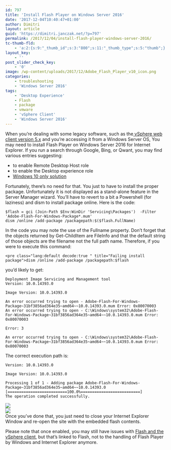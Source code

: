 ```yaml
---
id: 797
title: 'Install Flash Player on Windows Server 2016'
date: '2017-12-04T10:40:47+01:00'
author: Dimitri
layout: article
guid: 'https://dimitri.janczak.net/?p=797'
permalink: /2017/12/04/install-flash-player-windows-server-2016/
tc-thumb-fld:
    - 'a:2:{s:9:"_thumb_id";s:3:"800";s:11:"_thumb_type";s:5:"thumb";}'
layout_key:
    - ''
post_slider_check_key:
    - '0'
image: /wp-content/uploads/2017/12/Adobe_Flash_Player_v10_icon.png
categories:
    - troubleshooting
    - 'Windows Server 2016'
tags:
    - 'Desktop Experience'
    - Flash
    - package
    - vmware
    - 'vSphere Client'
    - 'Windows Server 2016'
---
```


When you’re dealing with some legacy software, such as the[ vSphere web client version 5.x](https://blogs.vmware.com/vsphere/2016/05/goodbye-vsphere-client-for-windows-c-hello-html5.html) and you’re accessing it from a Windows Server OS, You may need to install Flash Player on Windows Server 2016 for Internet Explorer. If you run a search through Google, Bing, or Qwant, you may find various entries suggesting:

- to enable Remote Desktop Host role
- to enable the Desktop experience role
- [Windows 10 only solution](https://helpx.adobe.com/flash-player/kb/flash-player-issues-windows-10-ie.html)

Fortunately, there’s no need for that. You just to have to install the proper package. Unfortunately it is not displayed as a stand-alone feature in the Server Manager wizard. You’ll have to revert to a bit a Powershell (for laziness) and dism to install package online. Here is the code:

```
$flash = gci (Join-Path $Env:WinDir 'Servicing\Packages')  -Filter 'Adobe-Flash-For-Windows-Package*.mum'
dism /online /add-package /packagepath:$($flash.FullName)
```

In the code you may note the use of the Fullname property. Don’t forget that the objects returned by Get-ChildItem are FileInfo and that the default string of those objects are the filename not the full path name. Therefore, if you were to execute this command:

```
<pre class="lang:default decode:true " title="Failing install package">dism /online /add-package /packagepath:$flash
```

you’d likely to get:

```
Deployment Image Servicing and Management tool
Version: 10.0.14393.0

Image Version: 10.0.14393.0

An error occurred trying to open - Adobe-Flash-For-Windows-Package~31bf3856ad364e35~amd64~~10.0.14393.0.mum Error: 0x80070003
An error occurred trying to open - C:\Windows\system32\Adobe-Flash-For-Windows-Package~31bf3856ad364e35~amd64~~10.0.14393.0.mum Error: 0x80070003

Error: 3

An error occurred trying to open - C:\Windows\system32\Adobe-Flash-For-Windows-Package~31bf3856ad364e35~amd64~~10.0.14393.0.mum Error: 0x80070003
```

The correct execution path is:

```
Version: 10.0.14393.0

Image Version: 10.0.14393.0

Processing 1 of 1 - Adding package Adobe-Flash-For-Windows-Package~31bf3856ad364e35~amd64~~10.0.14393.0
[==========================100.0%==========================]
The operation completed successfully.
```

[![](https://dimitri.janczak.net/wp-content/uploads/2017/12/get-flash-package-location.png)](https://dimitri.janczak.net/wp-content/uploads/2017/12/get-flash-package-location.png)  
[![](https://dimitri.janczak.net/wp-content/uploads/2017/12/dism-install-flash-package.png)](https://dimitri.janczak.net/wp-content/uploads/2017/12/dism-install-flash-package.png)  
Once you’ve done that, you just need to close your Internet Explorer Window and re-open the site with the embedded flash contents.

Please note that once enabled, you may still have issues with [Flash and the vSphere client](https://www.virtuallyghetto.com/2017/10/shockwave-flash-has-crashed-workaround-for-vsphere-web-flash-client.html), but that’s linked to Flash, not to the handling of Flash Player by Windows and Internet Explorer anymore.